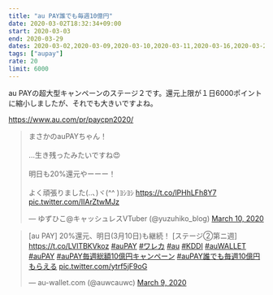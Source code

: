 ```yaml
---
title: "au PAY誰でも毎週10億円"
date: 2020-03-02T18:32:34+09:00
start: 2020-03-03
end: 2020-03-29
dates: 2020-03-02,2020-03-09,2020-03-10,2020-03-11,2020-03-16,2020-03-23,2020-03-24
tags: ["aupay"]
rate: 20
limit: 6000
---
```


au PAYの超大型キャンペーンのステージ２です。還元上限が１日6000ポイントに縮小しましたが、それでも大きいですよね。

https://www.au.com/pr/paycpn2020/

<blockquote class="twitter-tweet"><p lang="ja" dir="ltr">まさかのauPAYちゃん！<br><br>…生き残ったみたいですね😍<br><br>明日も20%還元やーーー！<br><br>よく頑張りました(..､)ヾ(^^ )ﾖｼﾖｼ <a href="https://t.co/lPHhLFh8Y7">https://t.co/lPHhLFh8Y7</a> <a href="https://t.co/IIArZtwMJz">pic.twitter.com/IIArZtwMJz</a></p>&mdash; ゆずひこ@キャッシュレスVTuber (@yuzuhiko_blog) <a href="https://twitter.com/yuzuhiko_blog/status/1237291263545597952?ref_src=twsrc%5Etfw">March 10, 2020</a></blockquote> <script async src="https://platform.twitter.com/widgets.js" charset="utf-8"></script>

<blockquote class="twitter-tweet"><p lang="ja" dir="ltr">[au PAY] 20%還元、明日(3月10日)も継続！ [ステージ②第ニ週] <a href="https://t.co/LVlTBKVkoz">https://t.co/LVlTBKVkoz</a> <a href="https://twitter.com/hashtag/auPAY?src=hash&amp;ref_src=twsrc%5Etfw">#auPAY</a> <a href="https://twitter.com/hashtag/%E3%83%AF%E3%83%AC%E3%82%AB?src=hash&amp;ref_src=twsrc%5Etfw">#ワレカ</a> <a href="https://twitter.com/hashtag/au?src=hash&amp;ref_src=twsrc%5Etfw">#au</a> <a href="https://twitter.com/hashtag/KDDI?src=hash&amp;ref_src=twsrc%5Etfw">#KDDI</a> <a href="https://twitter.com/hashtag/auWALLET?src=hash&amp;ref_src=twsrc%5Etfw">#auWALLET</a> <a href="https://twitter.com/hashtag/auPAY?src=hash&amp;ref_src=twsrc%5Etfw">#auPAY</a> <a href="https://twitter.com/hashtag/auPAY%E6%AF%8E%E9%80%B1%E7%B7%8F%E9%A1%8D10%E5%84%84%E5%86%86%E3%82%AD%E3%83%A3%E3%83%B3%E3%83%9A%E3%83%BC%E3%83%B3?src=hash&amp;ref_src=twsrc%5Etfw">#auPAY毎週総額10億円キャンペーン</a> <a href="https://twitter.com/hashtag/auPAY%E8%AA%B0%E3%81%A7%E3%82%82%E6%AF%8E%E9%80%B110%E5%84%84%E5%86%86%E3%82%82%E3%82%89%E3%81%88%E3%82%8B?src=hash&amp;ref_src=twsrc%5Etfw">#auPAY誰でも毎週10億円もらえる</a> <a href="https://t.co/ytrf5jF9oG">pic.twitter.com/ytrf5jF9oG</a></p>&mdash; au-wallet.com (@auwcauwc) <a href="https://twitter.com/auwcauwc/status/1236965697017630720?ref_src=twsrc%5Etfw">March 9, 2020</a></blockquote> <script async src="https://platform.twitter.com/widgets.js" charset="utf-8"></script>
